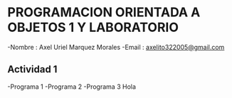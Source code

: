 # PROGRAMACION ORIENTADA A OBJETOS 1 Y LABORATORIO
-Nombre : Axel Uriel Marquez Morales
-Email : axelito322005@gmail.com

## Actividad 1
 -Programa 1
 -Programa 2 
 -Programa 3
  Hola
